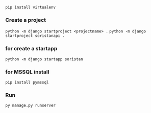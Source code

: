 `pip install virtualenv`
### Create a project
`python -m django startproject <projectname> .`
`python -m django startproject soristanapi .`

### for create a startapp
`python -m django startapp soristan`

### for MSSQL install
`pip install pymssql`

### Run
`py manage.py runserver`